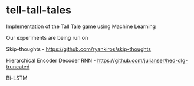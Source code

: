 # tell-tall-tales
Implementation of the Tall Tale game using Machine Learning

Our experiments are being run on

Skip-thoughts - https://github.com/ryankiros/skip-thoughts

Hierarchical Encoder Decoder RNN - https://github.com/julianser/hed-dlg-truncated

Bi-LSTM 

